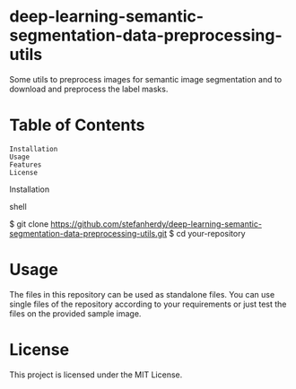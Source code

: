 # deep-learning-semantic-segmentation-data-preprocessing-utils



Some utils to preprocess images for semantic image segmentation and to download and preprocess the label masks.

# Table of Contents

    Installation
    Usage
    Features
    License

Installation

shell

$ git clone https://github.com/stefanherdy/deep-learning-semantic-segmentation-data-preprocessing-utils.git
$ cd your-repository

# Usage

The files in this repository can be used as standalone files. You can use single files of the repository according to your requirements or just test the files on the provided sample image.

# License

This project is licensed under the MIT License.
